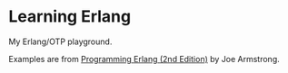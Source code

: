 # Learning Erlang

My Erlang/OTP playground.

Examples are from [Programming Erlang (2nd Edition)][Book] by Joe Armstrong.

[Book]: https://pragprog.com/book/jaerlang2/programming-erlang
